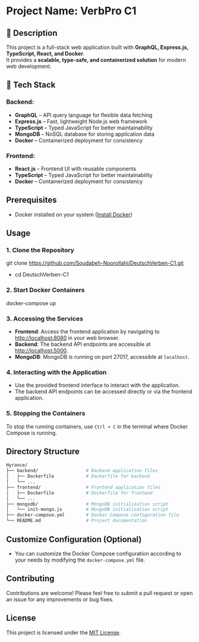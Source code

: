# Project Name: VerbPro C1

## 📌 Description

This project is a full-stack web application built with **GraphQL, Express.js, TypeScript, React, and Docker**.  
It provides a **scalable, type-safe, and containerized solution** for modern web development.

## 🚀 Tech Stack

### Backend:

- **GraphQL** – API query language for flexible data fetching
- **Express.js** – Fast, lightweight Node.js web framework
- **TypeScript** – Typed JavaScript for better maintainability
- **MongoDB** – NoSQL database for storing application data
- **Docker** – Containerized deployment for consistency

### Frontend:

- **React.js** – Frontend UI with reusable components
- **TypeScript** – Typed JavaScript for better maintainability
- **Docker** – Containerized deployment for consistency

## Prerequisites

- Docker installed on your system ([Install Docker](https://docs.docker.com/get-docker/))

## Usage

### 1. Clone the Repository

git clone https://github.com/Soudabeh-Noorollahi/DeutschVerben-C1.git

- cd DeutschVerben-C1

### 2. Start Docker Containers

docker-compose up

### 3. Accessing the Services

- **Frontend**: Access the frontend application by navigating to [http://localhost:8080](http://localhost:8080) in your web browser.
- **Backend**: The backend API endpoints are accessible at [http://localhost:5000](http://localhost:5000).
- **MongoDB**: MongoDB is running on port 27017, accessible at `localhost`.

### 4. Interacting with the Application

- Use the provided frontend interface to interact with the application.
- The backend API endpoints can be accessed directly or via the frontend application.

### 5. Stopping the Containers

To stop the running containers, use `Ctrl + C` in the terminal where Docker Compose is running.

## Directory Structure

```bash
Hyrance/
├── backend/                  # Backend application files
│   ├── Dockerfile            # Dockerfile for backend
│   └── ...
├── frontend/                 # Frontend application files
│   ├── Dockerfile            # Dockerfile for frontend
│   └── ...
├── mongodb/                  # MongoDB initialization script
│   └── init-mongo.js         # MongoDB initialization script
├── docker-compose.yml        # Docker Compose configuration file
└── README.md                 # Project documentation
```

## Customize Configuration (Optional)

- You can customize the Docker Compose configuration according to your needs by modifying the `docker-compose.yml` file.

## Contributing

Contributions are welcome! Please feel free to submit a pull request or open an issue for any improvements or bug fixes.

## License

This project is licensed under the [MIT License](LICENSE).
